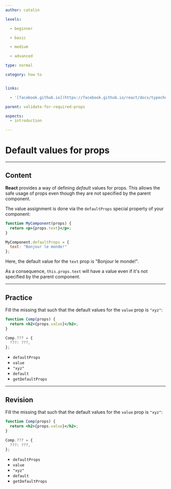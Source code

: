 ```yaml
---
author: catalin

levels:

  - beginner

  - basic

  - medium

  - advanced

type: normal

category: how to


links:

  - '[facebook.github.io](https://facebook.github.io/react/docs/typechecking-with-proptypes.html#default-prop-values){website}'

parent: validate-for-required-props

aspects:
  - introduction

---
```


# Default values for props

---
## Content

**React** provides a way of defining *default* values for props. This allows the safe usage of props even though they are not specified by the parent component.

The value assignment is done via the `defaultProps` special property of your component:

```jsx
function MyComponent(props) {
  return <p>{props.text}</p>;
}

MyComponent.defaultProps = {
  text: "Bonjour le monde!"
};
```

Here, the default value for the `text` prop is "Bonjour le monde!".

As a consequence, `this.props.text` will have a value even if it's not specified by the parent component.

---
## Practice

Fill the missing that such that the default values for the `value` prop is `"xyz"`:

```jsx
function Comp(props) {
  return <h2>{props.value}</h2>;
}

Comp.??? = {
  ???: ???,
};
```

* `defaultProps`
* `value`
* `"xyz"`
* `default`
* `getDefaultProps`

---
## Revision

Fill the missing that such that the default values for the `value` prop is `"xyz"`:

```jsx
function Comp(props) {
  return <h2>{props.value}</h2>;
}

Comp.??? = {
  ???: ???,
};
```


* `defaultProps`
* `value`
* `"xyz"`
* `default`
* `getDefaultProps`


